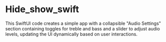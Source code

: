 # Hide_show_swift
This SwiftUI code creates a simple app with a collapsible "Audio Settings" section containing toggles for treble and bass and a slider to adjust audio levels, updating the UI dynamically based on user interactions.
